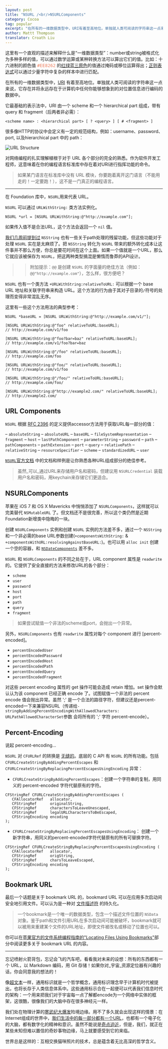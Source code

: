 ```yaml
---
layout: post
title: "NSURL /<br/>NSURLComponents"
category: Cocoa
tag: popular
excerpt: "在所有的一维数据类型中，URI有着至高地位。单独就人类可阅读的字符串这一点来说，它存在并将永远存在于计算机中任何你能够想象到的对位置信息进行编码的数据中。"
author: Mattt Thompson
translator: Croath Liu
---
```


这里有一个直观的描述来解释什么是“一维数据类型”：number或string被格式化为多种多样的值，可以通过数学运算或某种转换方法可以算出它们的值。比如：十六进制的颜色值 <tt style="color: #EE8262;">#EE8262</tt> 的[红绿蓝三原色](http://en.wikipedia.org/wiki/Web_colors)的值通过掩码或移位运算得出；[正则表达式](http://en.wikipedia.org/wiki/Regular_expression)可以通过少量字符中复杂的样本中进行匹配。

在所有的一维数据类型中，[URI](http://en.wikipedia.org/wiki/URI_scheme) 有着至高地位。单独就人类可阅读的字符串这一点来说，它存在并将永远存在于计算机中任何你能够想象到的对位置信息进行编码的数据中。

它最基础的表示法中，URI 由一个 scheme 和一个 hierarchical part 组成，带有 query 和 fragment（后两者非必需）：

~~~
<scheme name> : <hierarchical part> [ ? <query> ] [ # <fragment> ]
~~~

很多像HTTP的协议中会定义有一定的规范结构，例如：username、password、port, 以及hierarchical part 中的 path：

![URL Structure](http://nshipster.s3.amazonaws.com/nsurl.png)

对网络编程的扎实理解植根于对于 URL 各个部分的完全的熟悉。作为软件开发工程师，这意味着在你的编程语言标准库中存在着对URI进行指挥功能的命令。

> 如果某门语言在标准库中没有 URL 模块，你要跑着离开这门语言（不能用走的！一定要跑！），这不是一门真正的编程语言。

* * *

在 Foundation 库中，`NSURL`用来代表 URL。

`NSURL` 可以通过 `URLWithString:` 类方法实例化。

~~~{objective-c}
NSURL *url = [NSURL URLWithString:@"http://example.com"];
~~~

如果传入值不是合法URL，这个方法会返回一个 `nil` 值。

[我们几周前提到过](http://nshipster.cn/nstemporarydirectory/) `NSString` 也有一些关于path处理的残留功能，但这些功能对于处理 `NSURL` 实在是太麻烦了。把 `NSString` 转化为 `NSURL` 带来的额外转化成本让这件事并不那么方便，你总是要花时间在这个上面。如果一个值就是一个URL，那么它就应该被保存为 `NSURL`，把这两种类型搞混是懒惰而鲁莽的API设计。

>>附加提示：`@@` 是创建 `NSURL` 的字面量的绝佳方法（例如：`@@"http://example.com"`），怎么样，很方便吧？

`NSURL` 也有一个类方法 `+URLWithString:relativeToURL:` 可以根据一个 base URL 地址和关联字符串来构造 URL。这个方法的行为由于其对子目录的`/`符号的处理而变得非常混乱无序。

这里有一些这个方法用法的典型参考：

~~~{objective-c}
NSURL *baseURL = [NSURL URLWithString:@"http://example.com/v1/"];

[NSURL URLWithString:@"foo" relativeToURL:baseURL];
// http://example.com/v1/foo

[NSURL URLWithString:@"foo?bar=baz" relativeToURL:baseURL];
// http://example.com/v1/foo?bar=baz

[NSURL URLWithString:@"/foo" relativeToURL:baseURL];
// http://example.com/foo

[NSURL URLWithString:@"foo/" relativeToURL:baseURL];
// http://example.com/v1/foo

[NSURL URLWithString:@"/foo/" relativeToURL:baseURL];
// http://example.com/foo/

[NSURL URLWithString:@"http://example2.com/" relativeToURL:baseURL];
// http://example2.com/
~~~

## URL Components

`NSURL` 根据 [RFC 2396](http://www.ietf.org/rfc/rfc2396.txt) 的定义提供accessor方法用于获取URL每一部分的值：

– `absoluteString`
– `absoluteURL`
– `baseURL`
– `fileSystemRepresentation`
– `fragment`
– `host`
– `lastPathComponent`
– `parameterString`
– `password`
– `path`
– `pathComponents`
– `pathExtension`
– `port`
– `query`
– `relativePath`
– `relativeString`
– `resourceSpecifier`
– `scheme`
– `standardizedURL`
– `user`

[`NSURL`官方文档](https://developer.apple.com/library/mac/documentation/Cocoa/Reference/Foundation/Classes/NSURL_Class/Reference/Reference.html) 中的文档和样例是让你熟悉各种URL组成部分的绝佳参考。

> 虽然_可以_通过URL来存储用户名和密码，但建议用 `NSURLCredential` 装载用户名和密码，用keychain来存储它们更适合。

## NSURLComponents

苹果在 iOS 7 和 OS X Mavericks 中悄悄添加了 `NSURLComponents`，这样就可以完美替代 `NSMutableURL` 了。但文档还不是很完善，所以这个类仍然是近期Foundation新增类中隐晦的一块。

创建 `NSURLComponents` 实例和创建 `NSURL` 实例的方法差不多，通过一个 `NSString` 和一个非必需的base URL参数创建(`+componentsWithString:` & `+componentsWithURL:resolvingAgainstBaseURL:`)。也可以用 `alloc init` 创建一个空的容器，和 [`NSDateComponents`](http://nshipster.com/nsdatecomponents/) 差不多。

`NSURL` 和 `NSURLComponents` 的不同之处在于，URL component 属性是 `readwrite` 的。它提供了安全直接的方法来修改URL的各个部分：

- `scheme`
- `user`
- `password`
- `host`
- `port`
- `path`
- `query`
- `fragment`

> 如果尝试赋值一个非法的scheme或port，会抛出一个异常。

另外，`NSURLComponents` 也有 `readwrite` 属性对每个 component 进行 [percent-encoded]。

- `percentEncodedUser`
- `percentEncodedPassword`
- `percentEncodedHost`
- `percentEncodedPath`
- `percentEncodedQuery`
- `percentEncodedFragment`

对这些 percent encoding 属性的 get 操作可能会造成 retain 增加。set 操作会默认认为该 component 已经正确 encode 了。试图赋值一个非法的 percent encode 值会抛出异常。虽然 ';' 是一个合法的路径字符，但建议还是percent-encoded一下来兼容NSURL（传递给`-stringByAddingPercentEncodingWithAllowedCharacters:` `URLPathAllowedCharacterSet`参数 会将所有的 ';' 字符 percent-encode）。

## Percent-Encoding

说起 percent-encoding...

`NSURL` 对 `CFURLRef` 的转换是 [无缝的](https://developer.apple.com/library/ios/documentation/CoreFoundation/Conceptual/CFDesignConcepts/Articles/tollFreeBridgedTypes.html)。底层的 C API 有 `NSURL` 的所有功能。包括 `CFURLCreateStringByAddingPercentEscapes` 和 `CFURLCreateStringByReplacingPercentEscapesUsingEncoding` 异常：

- `CFURLCreateStringByAddingPercentEscapes`：创建一个字符串的复制，用同义的 percent-encoded 字符代替原有的字符。

~~~{objective-c}
CFStringRef CFURLCreateStringByAddingPercentEscapes (
   CFAllocatorRef   allocator,
   CFStringRef      originalString,
   CFStringRef      charactersToLeaveUnescaped,
   CFStringRef      legalURLCharactersToBeEscaped,
   CFStringEncoding encoding
);
~~~

- `CFURLCreateStringByReplacingPercentEscapesUsingEncoding`： 创建一个新字符串，用同义的percent-encoded字符代替原有的所有可替换字符。

~~~{objective-c}
CFStringRef CFURLCreateStringByReplacingPercentEscapesUsingEncoding (
   CFAllocatorRef   allocator,
   CFStringRef      origString,
   CFStringRef      charsToLeaveEscaped,
   CFStringEncoding encoding
);
~~~

## Bookmark URL

最后一个话题是关于 bookmark URL 的，bookmard URL 可以在应用多次启动间安全地引用文件。可以认为是一种对 [文件描述符](https://zh.wikipedia.org/wiki/%E6%96%87%E4%BB%B6%E6%8F%8F%E8%BF%B0%E7%AC%A6) 的持久化。

> 一个bookmark是一个唯一的数据类型，包含一个描述文件位置的 `NSData` 对象。鉴于path和文件引用URL在多次启动间可能被破坏，bookmark就可以被用来重建某个文件的URL地址，即使文件被改名或移动了位置也可以。

你可以在[苹果官方的文件系统编程指南的"Locating Files Using Bookmarks"](https://developer.apple.com/library/ios/documentation/FileManagement/Conceptual/FileSystemProgrammingGuide/AccessingFilesandDirectories/AccessingFilesandDirectories.html)部分中阅读更多关于 bookmark URL 的内容。


* * *

忘记喷射火箭背包，忘记会飞的汽车吧，看看我对未来的设想：所有的东西都有一个 URL，以 Markdown 编码，用 Git 存储！如果你对_宇宙_资源定位器有兴趣的话，你会同意我的想法的！

像[超文本](http://en.wikipedia.org/wiki/Hypertext)一样，通用标识就是一个哲学概念，通用标识理念早于计算机时代被提出，也将长存于人类信息体系中。这些通用标示合在一起便可以代表我们信息时代的架构：一个用来把我们对于宇宙每一点了解都encode为一个网络中实体的框架，这很酷，很像我们的大脑中存在很多神经元一样。

我们处在物理计算的[寒武纪大爆发](https://zh.wikipedia.org/wiki/%E5%AF%92%E6%AD%A6%E7%BA%AA%E5%A4%A7%E7%88%86%E5%8F%91)险境边缘。用不了多久就会出现这样的情景：在Internet组成的世界中，[我们生活中的每一部分都有一个URL](https://zh.wikipedia.org/wiki/IPv6)，也都有一个电子化的大脑，都有数字化的精神和意识。虽然不能说是[奇点迫近](https://zh.wikipedia.org/wiki/%E5%A5%87%E7%82%B9%E8%BF%AB%E8%BF%91)，但是，我们，就正在某些未知但难以置信的奇妙事物边缘，马上就要感受到它的来临。

世界总是这样的：互相交换猫咪照片的技术，总是蕴含着无比高深的哲学含义。
